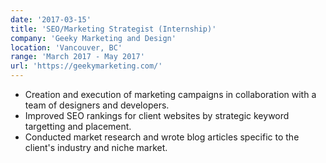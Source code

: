 ```yaml
---
date: '2017-03-15'
title: 'SEO/Marketing Strategist (Internship)'
company: 'Geeky Marketing and Design'
location: 'Vancouver, BC'
range: 'March 2017 - May 2017'
url: 'https://geekymarketing.com/'
---
```


- Creation and execution of marketing campaigns in collaboration with a team of designers and developers.
- Improved SEO rankings for client websites by strategic keyword targetting and placement.
- Conducted market research and wrote blog articles specific to the client's industry and niche market.
